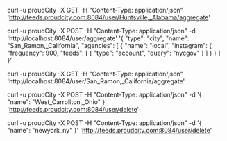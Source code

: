 curl -u proudCity -X GET -H "Content-Type: application/json" 'http://feeds.proudcity.com:8084/user/Huntsville,_Alabama/aggregate'

curl -u proudCity -X POST -H "Content-Type: application/json" -d 'http://localhost:8084/user/aggregate' '{
    "type": "city",
    "name": "San_Ramon,_California",
    "agencies": [
        {
            "name": "local",
            "instagram": {
                "frequency": 900,
                "feeds": [
                    {
                        "type": "account",
                        "query": "nycgov"
                    }
                ]
            }
        }
    ]
}' 

curl -u proudCity -X GET -H "Content-Type: application/json" 'http://localhost:8084/user/San_Ramon,_California/aggregate'


curl -u proudCity -X POST -H "Content-Type: application/json" -d '{
    "name": "West_Carrollton,_Ohio"
}' 'http://feeds.proudcity.com:8084/user/delete'

curl -u proudCity -X POST -H "Content-Type: application/json" -d '{
    "name": "newyork_ny"
}' 'http://feeds.proudcity.com:8084/user/delete'